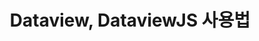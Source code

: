 ---
title: Dataview, DataviewJS 사용법
description: 설명
image: resource/1.png
categories: 카테고리 
publishdate: 2022-11-14
tags: [ tag1 ]
draft: true
---